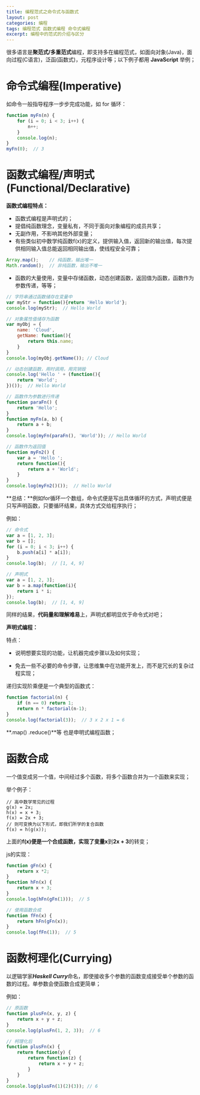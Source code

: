 ```yaml
---
title: 编程范式之命令式与函数式
layout: post
categories: 编程
tags: 编程范式 函数式编程 命令式编程
excerpt: 编程中的范式的介绍与区分
---
```

很多语言是**聚范式/多重范式**编程，即支持多在编程范式，如面向对象(Java)，面向过程(C语言)，泛函(函数式)，元程序设计等；以下例子都用 **JavaScript** 举例；

# 命令式编程(Imperative)
如命令一般指导程序一步步完成功能，如 for 循环：
```js
function myFn(n) {
    for (i = 0; i < 3; i++) {
        n++;
    }
    console.log(n);
}
myFn(0);  // 3
```

# 函数式编程/声明式(Functional/Declarative)

**函数式编程特点：**
- 函数式编程是声明式的；
- 提倡纯函数理念，变量私有，不同于面向对象编程的成员共享；
- 无副作用，不影响其他外部变量；
- 有些类似初中数学纯函数f(x)的定义，提供输入值，返回新的输出值，每次提供相同输入值总能返回相同输出值，使线程安全可靠；

```js
Array.map();    // 纯函数，输出唯一
Math.random();  // 非纯函数，输出不唯一
```

- 函数的大量使用，变量中存储函数，动态创建函数，返回值为函数，函数作为参数传递，等等；

```js
// 字符串通过函数储存在变量中
var myStr = function(){return 'Hello World'};
console.log(myStr);  // Hello World

// 对象属性值储存为函数
var myObj = {
    name: 'Cloud',
    getName: function(){
        return this.name;
    }
}
console.log(myObj.getName()); // Cloud

// 动态创建函数，用时调用，用完销毁
console.log('Hello ' + (function(){
    return 'World';
})());  // Hello World

// 函数作为参数进行传递
function paraFn() {
    return 'Hello';
}
function myFn(a, b) {
    return a + b;
}
console.log(myFn(paraFn(), 'World')); // Hello World

// 函数作为返回值
function myFn2() {
    var a = 'Hello ';
    return function(){
        return a + 'World';
    }
}
console.log(myFn2()());  // Hello World
```

**总结：**例如for循环一个数组，命令式便是写出具体循环的方式，声明式便是只写声明函数，只要循环结果，具体方式交给程序执行；

例如：
```js
// 命令式
var a = [1, 2, 3];
var b = [];
for (i = 0; i < 3; i++) {
    b.push(a[i] * a[i]);
}
console.log(b);  // [1, 4, 9]

// 声明式
var a = [1, 2, 3];
var b = a.map(function(i){
    return i * i;
});
console.log(b);  // [1, 4, 9]
```

同样的结果，**代码量和理解难易**上，声明式都明显优于命令式对吧；

**声明式编程：**

特点：
- 说明想要实现的功能，让机器完成步骤以及如何实现；

- 免去一些不必要的命令步骤，让思维集中在功能开发上，而不是冗长的复杂过程实现；

递归实现阶乘便是一个典型的函数式：
```js
function factorial(n) {
    if (n == 0) return 1;
    return n * factorial(n-1);
}
console.log(factorial(3));  // 3 x 2 x 1 = 6
```

**.map() .reduce()**等 也是申明式编程函数；

# 函数合成
一个值变成另一个值，中间经过多个函数，将多个函数合并为一个函数来实现；

举个例子：
```
// 高中数学常见的过程
g(x) = 2x;
h(x) = x + 3;
f(x) = 2x + 3;
// 则可变换为以下形式，即我们所学的复合函数
f(x) = h(g(x));
```

上面的**f(x)**便是一个合成函数，实现了变量**x**到**2x + 3**的转变；

js的实现：
```js
function gFn(x) {
    return x *2;
}
function hFn(x) {
    return x + 3;
}
console.log(hFn(gFn(1)));  // 5

// 使用函数合成
function fFn(x) {
    return hFn(gFn(x));
}
console.log(fFn(1));  // 5
```

# 函数柯理化(Currying)
以逻辑学家***Haskell Curry***命名，即使接收多个参数的函数变成接受单个参数的函数的过程。单参数会使函数合成更简单；

例如：
```js
// 原函数
function plusFn(x, y, z) {
    return x + y + z;
}
console.log(plusFn(1, 2, 3));  // 6

// 柯理化后
function plusFn(x) {
    return function(y) {
        return function(z) {
            return x + y + z;
        }
    }
}
console.log(plusFn(1)(2)(3)); // 6
```